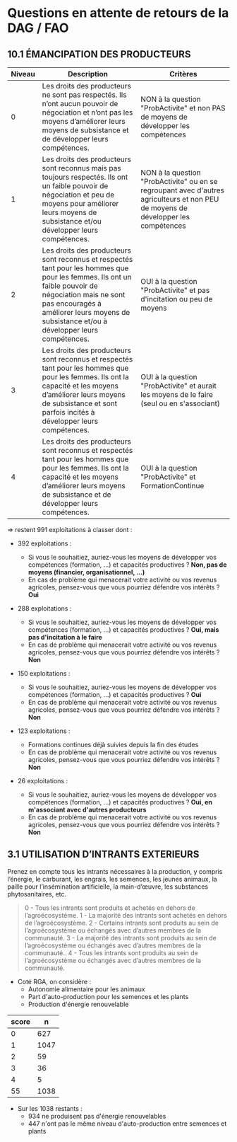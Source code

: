 # Questions en attente de retours de la DAG / FAO

## 10.1 ÉMANCIPATION DES PRODUCTEURS

| Niveau | Description                                                                                                                                                   | Critères           |
|--------|---------------------------------------------------------------------------------------------------------------------------------------------------------------|----------------------------------------------------------|
| 0      | Les droits des producteurs ne sont pas respectés. Ils n’ont aucun pouvoir de négociation et n’ont pas les moyens d’améliorer leurs moyens de subsistance et de développer leurs compétences. | NON à la question "ProbActivite" et non PAS de moyens de développer les compétences                                       |
| 1      | Les droits des producteurs sont reconnus mais pas toujours respectés. Ils ont un faible pouvoir de négociation et peu de moyens pour améliorer leurs moyens de subsistance et/ou développer leurs compétences. | NON à la question "ProbActivite" ou en se regroupant avec d'autres agriculteurs et non PEU de moyens de développer les compétences |
| 2      | Les droits des producteurs sont reconnus et respectés tant pour les hommes que pour les femmes. Ils ont un faible pouvoir de négociation mais ne sont pas encouragés à améliorer leurs moyens de subsistance et/ou à développer leurs compétences. | OUI à la question "ProbActivite" et pas d'incitation ou peu de moyens                                                        |
| 3      | Les droits des producteurs sont reconnus et respectés tant pour les hommes que pour les femmes. Ils ont la capacité et les moyens d’améliorer leurs moyens de subsistance et sont parfois incités à développer leurs compétences. | OUI à la question "ProbActivite" et  aurait les moyens de le faire (seul ou en s'associant)                                |
| 4      | Les droits des producteurs sont reconnus et respectés tant pour les hommes que pour les femmes. Ils ont la capacité et les moyens d’améliorer leurs moyens de subsistance et de développer leurs compétences. | OUI à la question "ProbActivite" et  FormationContinue |

=> restent 991 exploitations à classer dont : 

- 392 exploitations : 
  - Si vous le souhaitiez, auriez-vous les moyens de développer vos compétences (formation, ...) et capacités productives ? **Non, pas de moyens (financier, organisationnel, ...)**
  - En cas de problème qui menacerait votre activité ou vos revenus agricoles, pensez-vous que vous pourriez défendre vos intérêts ? **Oui**

- 288 exploitations : 
  - Si vous le souhaitiez, auriez-vous les moyens de développer vos compétences (formation, ...) et capacités productives ? **Oui, mais pas d'incitation à le faire**
  - En cas de problème qui menacerait votre activité ou vos revenus agricoles, pensez-vous que vous pourriez défendre vos intérêts ? **Non**
  
- 150 exploitations : 
  - Si vous le souhaitiez, auriez-vous les moyens de développer vos compétences (formation, ...) et capacités productives ? **Oui**
  - En cas de problème qui menacerait votre activité ou vos revenus agricoles, pensez-vous que vous pourriez défendre vos intérêts ? **Non**
  
- 123 exploitations : 
  - Formations continues déjà suivies depuis la fin des études
  - En cas de problème qui menacerait votre activité ou vos revenus agricoles, pensez-vous que vous pourriez défendre vos intérêts ? **Non**
    
- 26 exploitations : 
  - Si vous le souhaitiez, auriez-vous les moyens de développer vos compétences (formation, ...) et capacités productives ? **Oui, en m'associant avec d'autres producteurs**
  - En cas de problème qui menacerait votre activité ou vos revenus agricoles, pensez-vous que vous pourriez défendre vos intérêts ? **Non**


## 3.1 UTILISATION D’INTRANTS EXTERIEURS

Prenez en compte tous les intrants nécessaires à la production, y compris l’énergie, le carburant, les engrais, les semences, les jeunes animaux, la paille pour l’insémination artificielle, la main-d’œuvre, les substances phytosanitaires, etc.
> 0 - Tous les intrants sont produits et achetés en dehors de l’agroécosystème.
> 1 - La majorité des intrants sont achetés en dehors de l’agroécosystème.
> 2 - Certains intrants sont produits au sein de l’agroécosystème ou échangés avec d’autres membres de la communauté.
> 3 - La majorité des intrants sont produits au sein de l’agroécosystème ou échangés avec d’autres membres de la communauté..
> 4 - Tous les intrants sont produits au sein de l’agroécosystème ou échangés avec d’autres membres de la communauté.

- Coté RGA, on considère :
  - Autonomie alimentaire pour les animaux
  - Part d'auto-production pour les semences et les plants
  - Production d'énergie renouvelable

| score |   n   |
|-------|-------|
|   0   |  627  |
|   1   | 1047  |
|   2   |   59  |
|   3   |   36  |
|   4   |    5  |
|  55   | 1038  |

- Sur les 1038 restants :
  - 934 ne produisent pas d'énergie renouvelables
  - 447 n'ont pas le même niveau d'auto-production entre semences et plants


